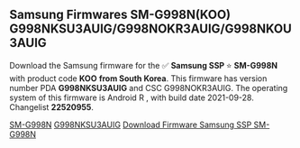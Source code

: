 <h2>Samsung Firmwares SM-G998N(KOO) G998NKSU3AUIG/G998NOKR3AUIG/G998NKOU3AUIG</h2>
Download the Samsung firmware for the ✅ <strong>Samsung SSP </strong> ⭐ <strong>SM-G998N</strong> with product code <strong>KOO</strong> <strong> from South Korea</strong>. This firmware has version number PDA <strong>G998NKSU3AUIG</strong> and CSC G998NOKR3AUIG. The operating system of this firmware is Android R , with build date 2021-09-28. Changelist <strong>22520955</strong>.


[SM-G998N](https://samfirm.shop/samsung/model/SM-G998N)
[G998NKSU3AUIG](https://samfirm.shop/samsung/pda/G998NKSU3AUIG)
[Download Firmware Samsung SSP SM-G998N](https://samfirm.shop/samsung/firmware/460556)
